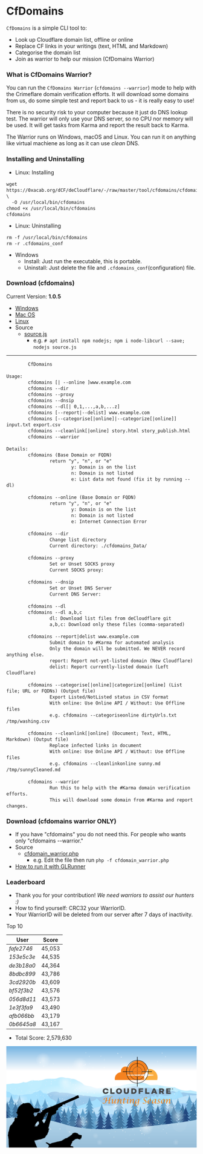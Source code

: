# CfDomains

`CfDomains` is a simple CLI tool to:

- Look up Cloudflare domain list, offline or online
- Replace CF links in your writings (text, HTML and Markdown)
- Categorise the domain list
- Join as warrior to help our mission (CfDomains Warrior)


### What is CfDomains Warrior?

You can run the `CfDomains Warrior` (`cfdomains --warrior`) mode to help with the Crimeflare domain verification efforts.
It will download some domains from us, do some simple test and report back to us - it is really easy to use!

There is no security risk to your computer because it just do DNS lookup test.
The warrior will only use your DNS server, so no CPU nor memory will be used.
It will get tasks from Karma and report the result back to Karma.

The Warrior runs on Windows, macOS and Linux. You can run it on anything like virtual machiene as 
long as it can use _clean_ DNS.


### Installing and Uninstalling

- Linux: Installing
```
wget https://0xacab.org/dCF/deCloudflare/-/raw/master/tool/cfdomains/cfdomains.linux \
  -O /usr/local/bin/cfdomains
chmod +x /usr/local/bin/cfdomains
cfdomains
```

- Linux: Uninstalling
```
rm -f /usr/local/bin/cfdomains
rm -r .cfdomains_conf
```

- Windows
  - Install: Just run the executable, this is portable.
  - Uninstall: Just delete the file and `.cfdomains_conf`(configuration) file.


### Download (cfdomains)
Current Version: **1.0.5**

- [Windows](https://0xacab.org/dCF/deCloudflare/-/raw/master/tool/cfdomains/cfdomains.exe?inline=false)
- [Mac OS](https://0xacab.org/dCF/deCloudflare/-/raw/master/tool/cfdomains/cfdomains.app?inline=false)
- [Linux](https://0xacab.org/dCF/deCloudflare/-/raw/master/tool/cfdomains/cfdomains.linux?inline=false)
- Source
  - [source.js](source.js)
    - e.g. `# apt install npm nodejs; npm i node-libcurl --save; nodejs source.js`

----


```
        CfDomains  

Usage:
        cfdomains [| --online ]www.example.com
        cfdomains --dir
        cfdomains --proxy
        cfdomains --dnsip
        cfdomains --dl[| 0,1,...,a,b,...z]
        cfdomains [--report|--delist] www.example.com
        cfdomains [--categorise[|online]|--categorize[|online]] input.txt export.csv
        cfdomains --cleanlink[|online] story.html story_publish.html
        cfdomains --warrior

Details:
        cfdomains (Base Domain or FQDN)
                return "y", "n", or "e"
                        y: Domain is on the list
                        n: Domain is not listed
                        e: List data not found (fix it by running --dl)

        cfdomains --online (Base Domain or FQDN)
                return "y", "n", or "e"
                        y: Domain is on the list
                        n: Domain is not listed
                        e: Internet Connection Error

        cfdomains --dir
                Change list directory
                Current directory: ./cfdomains_Data/

        cfdomains --proxy
                Set or Unset SOCKS proxy
                Current SOCKS proxy: 

        cfdomains --dnsip
                Set or Unset DNS Server
                Current DNS Server: 

        cfdomains --dl
        cfdomains --dl a,b,c
                dl: Download list files from deCloudflare git
                a,b,c: Download only these files (comma-separated)

        cfdomains --report|delist www.example.com
                Submit domain to #Karma for automated analysis
                Only the domain will be submitted. We NEVER record anything else.
                report: Report not-yet-listed domain (New Cloudflare)
                delist: Report currently-listed domain (Left Cloudflare)

        cfdomains --categorise[|online]|categorize[|online] (List file; URL or FQDNs) (Output file)
                Export Listed/NotListed status in CSV format
                With online: Use Online API / Without: Use Offline files
                e.g. cfdomains --categoriseonline dirtyUrls.txt /tmp/washing.csv

        cfdomains --cleanlink[|online] (Document; Text, HTML, Markdown) (Output file)
                Replace infected links in document
                With online: Use Online API / Without: Use Offline files
                e.g. cfdomains --cleanlinkonline sunny.md /tmp/sunnyCleaned.md

        cfdomains --warrior
                Run this to help with the #Karma domain verification efforts.
                This will download some domain from #Karma and report changes.
```


### Download (cfdomains warrior ONLY)

- If you have "cfdomains" you do not need this. For people who wants only "cfdomains --warrior."
- Source
  - [cfdomain_warrior.php](cfdomain_warrior.php)
    - e.g. Edit the file then run `php -f cfdomain_warrior.php`
- [How to run it with GLRunner](rename_me_to-.gitlab-ci.yml-.txt)


### Leaderboard

- Thank you for your contribution! _We need warriors to assist our hunters :)_
- How to find yourself: CRC32 your WarriorID.
- Your WarriorID will be deleted from our server after 7 days of inactivity.

Top 10

| User | Score |
| -- | -- |
| _fafe2746_ | 45,053 |
| _153e5c3e_ | 44,535 |
| _de3b18a0_ | 44,364 |
| _8bdbc899_ | 43,786 |
| _3cd2920b_ | 43,609 |
| _bf52f3b2_ | 43,576 |
| _056d8d11_ | 43,573 |
| _1e3f3fa9_ | 43,490 |
| _afb066bb_ | 43,179 |
| _0b6645a8_ | 43,167 |

- Total Score: 2,579,630

![](../../image/what_are_you_hunting_cloudflare.png)